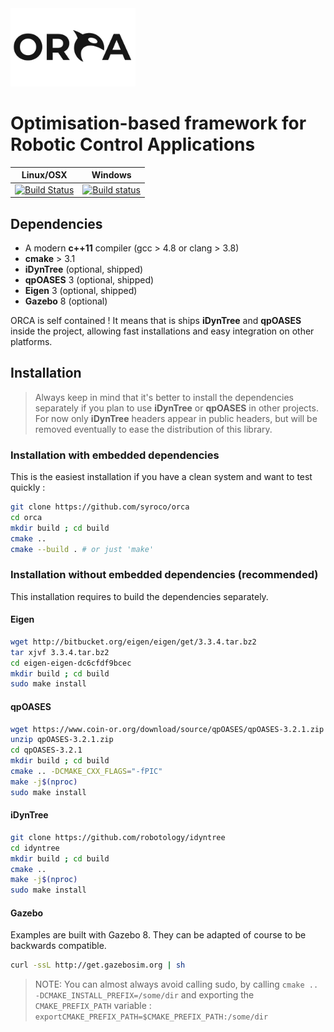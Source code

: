 <img src="docs/source/_static/orca-b.png?raw=true" alt="ORCA Logo" width="200">

# Optimisation-based framework for Robotic Control Applications

| Linux/OSX        | Windows  |
| ------------- |:-------------:|
| [![Build Status](https://travis-ci.org/syroco/orca.svg?branch=master)](https://travis-ci.org/syroco/orca)     | [![Build status](https://ci.appveyor.com/api/projects/status/vq4jxmcqmtjgom1x/branch/master?svg=true)](https://ci.appveyor.com/project/ahoarau/orca/branch/master) |

## Dependencies

* A modern **c++11** compiler (gcc > 4.8 or clang > 3.8)
* **cmake** > 3.1 
* **iDynTree** (optional, shipped)
* **qpOASES** 3 (optional, shipped)
* **Eigen** 3 (optional, shipped)
* **Gazebo** 8 (optional) 

ORCA is self contained ! It means that is ships **iDynTree** and **qpOASES** inside the project, allowing fast installations and easy integration on other platforms.



## Installation

> Always keep in mind that it's better to install the dependencies separately if you plan to use **iDynTree** or **qpOASES** in other projects. For now only **iDynTree** headers appear in public headers, but will be removed eventually to ease the distribution of this library.

### Installation with embedded dependencies

This is the easiest installation if you have a clean system and want to test quickly :


```bash
git clone https://github.com/syroco/orca
cd orca
mkdir build ; cd build
cmake ..
cmake --build . # or just 'make'
```

### Installation without embedded dependencies (recommended)

This installation requires to build the dependencies separately.

#### Eigen

```bash
wget http://bitbucket.org/eigen/eigen/get/3.3.4.tar.bz2
tar xjvf 3.3.4.tar.bz2
cd eigen-eigen-dc6cfdf9bcec
mkdir build ; cd build
sudo make install
```

#### qpOASES

```bash
wget https://www.coin-or.org/download/source/qpOASES/qpOASES-3.2.1.zip
unzip qpOASES-3.2.1.zip
cd qpOASES-3.2.1
mkdir build ; cd build
cmake .. -DCMAKE_CXX_FLAGS="-fPIC" 
make -j$(nproc)
sudo make install
```

#### iDynTree

```bash
git clone https://github.com/robotology/idyntree
cd idyntree
mkdir build ; cd build
cmake ..
make -j$(nproc)
sudo make install
```

#### Gazebo

Examples are built with Gazebo 8. They can be adapted of course to be backwards compatible.

```bash
curl -ssL http://get.gazebosim.org | sh
```

> NOTE: You can almost always avoid calling sudo, by calling `cmake .. -DCMAKE_INSTALL_PREFIX=/some/dir` and exporting the `CMAKE_PREFIX_PATH` variable : ` exportCMAKE_PREFIX_PATH=$CMAKE_PREFIX_PATH:/some/dir`

